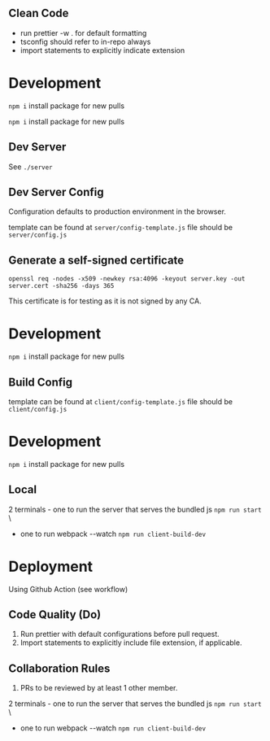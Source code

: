 ## Clean Code

- run prettier -w . for default formatting
- tsconfig should refer to in-repo always
- import statements to explicitly indicate extension

# Development

`npm i` install package for new pulls

`npm i` install package for new pulls

## Dev Server

See `./server`

## Dev Server Config

Configuration defaults to production environment in the browser.

template can be found at `server/config-template.js`
file should be `server/config.js`

## Generate a self-signed certificate

`openssl req -nodes -x509 -newkey rsa:4096 -keyout server.key -out server.cert -sha256 -days 365`

This certificate is for testing as it is not signed by any CA.

# Development

`npm i` install package for new pulls

## Build Config

template can be found at `client/config-template.js`
file should be `client/config.js`

# Development

`npm i` install package for new pulls

## Local

2 terminals - one to run the server that serves the bundled js `npm run start` \

- one to run webpack --watch `npm run client-build-dev`

# Deployment

Using Github Action (see workflow)

## Code Quality (Do)

1. Run prettier with default configurations before pull request.
2. Import statements to explicitly include file extension, if applicable.

## Collaboration Rules

1. PRs to be reviewed by at least 1 other member.

2 terminals - one to run the server that serves the bundled js `npm run start` \

- one to run webpack --watch `npm run client-build-dev`
